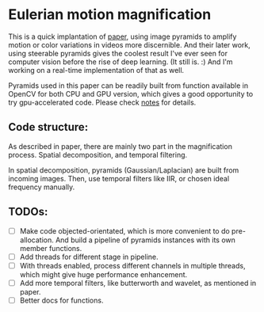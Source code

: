 # Eulerian motion magnification

This is a quick implantation of [paper](http://people.csail.mit.edu/mrub/papers/vidmag.pdf), using image pyramids to amplify motion or color variations in videos more discernible. And their later work, using steerable pyramids gives the coolest result I've ever seen for computer vision before the rise of deep learning. (It still is. :) And I'm working on a real-time implementation of that as well.

Pyramids used in this paper can be readily built from function available in OpenCV for both CPU and GPU version, which gives a good opportunity to try gpu-accelerated code. Please check [notes](notes.md) for details.

## Code structure:
As described in paper, there are mainly two part in the magnification process. Spatial decomposition, and temporal filtering.

In spatial decomposition, pyramids (Gaussian/Laplacian) are built from incoming images. Then, use temporal filters like IIR, or chosen ideal frequency manually.

## TODOs:
- [ ] Make code objected-orientated, which is more convenient to do pre-allocation. And build a pipeline of pyramids instances with its own member functions.
- [ ] Add threads for different stage in pipeline.
- [ ] With threads enabled, process different channels in multiple threads, which might give huge performance enhancement.
- [ ] Add more temporal filters, like butterworth and wavelet, as mentioned in paper.
- [ ] Better docs for functions.

